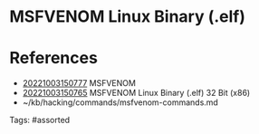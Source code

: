 # MSFVENOM Linux Binary (.elf)

# References
- [20221003150777](/zet/20221003150777/) MSFVENOM
- [20221003150765](/zet/20221003150765/) MSFVENOM Linux Binary (.elf) 32 Bit (x86)
- ~/kb/hacking/commands/msfvenom-commands.md

Tags:
    #assorted

